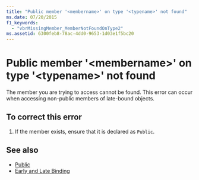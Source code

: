 ```yaml
---
title: "Public member '<membername>' on type '<typename>' not found"
ms.date: 07/20/2015
f1_keywords: 
  - "vbrMissingMember_MemberNotFoundOnType2"
ms.assetid: 6300feb8-78ac-4dd0-9653-1d03e1f5bc20
---
```

# Public member '\<membername>' on type '\<typename>' not found
The member you are trying to access cannot be found. This error can occur when accessing non-public members of late-bound objects.  
  
## To correct this error  
  
1.  If the member exists, ensure that it is declared as `Public`.  
  
## See also
- [Public](../../visual-basic/language-reference/modifiers/public.md)
- [Early and Late Binding](../../visual-basic/programming-guide/language-features/early-late-binding/index.md)
